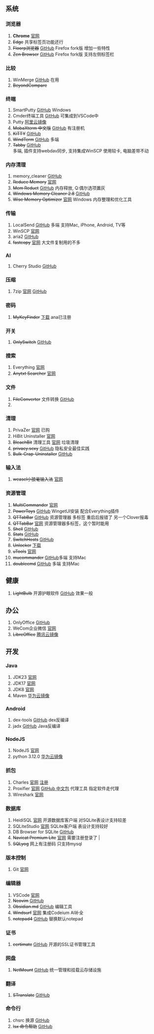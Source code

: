 ## 系统

### 浏览器

1. **Chrome** [官网](https://www.google.cn/chrome/?standalone=1&platform=win64&extra=stablechannel)
2. ~~Edge~~  共享标签页功能还行
3. ~~Floorp浏览器~~ [GitHub](https://github.com/Floorp-Projects/Floorp/releases) Firefox fork版 增加一些特性 
4. ~~Zen Browser~~  [GitHub](https://github.com/zen-browser/desktop) Firefox fork版 支持左侧标签栏 

### 比较
1. WinMerge [GitHub](https://github.com/WinMerge/winmerge/releases)  在用
2. ~~BeyondCompare~~

### 终端
1. SmartPutty [GitHub](https://github.com/anaer/SmartPutty) Windows
3. Cmder终端工具 [GitHub](https://github.com/cmderdev/cmder/releases) 可集成到VSCode中
5. Putty [阿里云镜像](https://mirrors.aliyun.com/putty/latest.html)
2. ~~MobaXterm 中文版~~ [GitHub](https://github.com/RipplePiam/MobaXterm-Chinese-Simplified/releases) 有注册机
4. ~~KiTTY~~ [GitHub](https://github.com/cyd01/KiTTY/releases)       
6. ~~WindTerm~~ [GitHub](https://github.com/kingToolbox/WindTerm/releases/) 多端  
7. ~~Tabby~~ [GitHub](https://github.com/Eugeny/tabby/releases)  
  多端, 插件支持webdav同步, 支持集成WinSCP
  使用较卡, 电脑差带不动

### 内存清理
1. memory_cleaner [GitHub](https://github.com/H3d9/memory_cleaner/releases/)
2. ~~Reduce Memory~~ [官网](https://www.sordum.org/9197/reduce-memory-v1-7/) 
3. ~~Mem Reduct~~ [GitHub](https://github.com/henrypp/memreduct) 内存释放, Q:偶尔选项置灰
4. ~~Windows Memory Cleaner 2.8~~ [GitHub](https://github.com/IgorMundstein/WinMemoryCleaner/) 
5. ~~Wise Memory Optimizer~~ [官网](https://www.wisecleaner.com.cn/wise-memory-optimizer.html) Windows 内存整理和优化工具

### 传输
1. LocalSend [GitHub](https://github.com/localsend/localsend/releases/tag/v1.17.0) 多端 支持Mac, iPhone, Android, TV等
2. WinSCP [官网](https://winscp.net/eng/download.php)
3. aria2 [GitHub](https://github.com/aria2/aria2/releases/)
4. ~~fastcopy~~ [官网](https://fastcopy.jp/)   大文件复制用的不多
### AI
1. Cherry Studio [GitHub](https://github.com/CherryHQ/cherry-studio/releases)

### 压缩
1. 7zip [官网](https://www.7-zip.org/)  [GitHub](https://github.com/ip7z/7zip/releases)

### 密码
1. ~~MyKeyFinder~~ [下载](https://www.computerbild.de/download/MyKeyFinder-Plus-Kostenlose-Vollversion-31122673.html) ana已注册

### 开关
1. ~~OnlySwitch~~ [GitHub](https://github.com/jacklandrin/OnlySwitch)

### 搜索
1. Everything [官网](https://www.voidtools.com/zh-cn/) 
2. ~~Anytxt Searcher~~ [官网](https://anytxt.net/download/) 

### 文件
1. ~~FileConverter~~ 文件转换 [GitHub](https://github.com/Tichau/FileConverter/releases) 
2. 
### 清理
1. PrivaZer [官网](https://www.PrivaZer.com/download-pro.php) 已购 
2. HiBit Uninstaller [官网](https://www.hibitsoft.ir/Uninstaller.html) 
3. ~~BleachBit~~ 清理工具 [官网](https://www.bleachbit.org/)  垃圾清理
4. ~~privacy.sexy~~ [GitHub](https://github.com/undergroundwires/privacy.sexy) 隐私安全最佳实践 
5. ~~Bulk-Crap-Uninstaller~~ [GitHub](https://github.com/Klocman/Bulk-Crap-Uninstaller/releases) 

### 输入法
1. ~~weasel小狼毫输入法~~ [官网](https://rime.im/)

### 资源管理
1. ~~MultiCommander~~  [官网](http://multicommander.com/downloads)              
2. ~~PowerToys~~   [GitHub](https://github.com/microsoft/PowerToys/releases) WingetUI安装 配合Everything插件         
3. ~~QTTabBar~~     [GitHub](https://github.com/indiff/qttabbar/releases)  资源管理器 多标签 重启后报错了 另一个Clover报毒 
4. ~~QTTabBar~~  [官网](http://qttabbar.wikidot.com/)         资源管理器多标签，这个暂时能用          
5. ~~Shell~~   [GitHub](https://github.com/moudey/Shell)            
6. ~~Stats~~   [GitHub](https://github.com/exelban/stats)  
7. ~~SwitchHosts~~ [GitHub](https://github.com/oldj/SwitchHosts/releases)       
8. ~~Unlocker~~   [下载](https://www.52pojie.cn/thread-1317159-1-1.html)           
9. ~~uTools~~      [官网](https://www.u.tools/)                                  
10. ~~mucommander~~ [GitHub](https://github.com/mucommander/mucommander/releases/)多端 支持Mac
11. ~~doublecmd~~  [GitHub](https://github.com/doublecmd/doublecmd/releases/) 多端 支持Mac

## 健康
1. ~~LightBulb~~ 开源护眼软件 [GitHub](https://github.com/Tyrrrz/LightBulb/releases/) 效果一般

## 办公
1. OnlyOffice [GitHub](https://github.com/ONLYOFFICE/DesktopEditors/releases)
2. WeCom企业微信 [官网](https://work.weixin.qq.com/)  
3. ~~LibreOffice~~ [腾讯云镜像](https://mirrors.cloud.tencent.com/libreoffice/libreoffice/stable/)


## 开发

### Java
1. JDK23 [官网](https://www.oracle.com/java/technologies/downloads/#jdk23-windows) 
2. JDK17 [官网](https://www.oracle.com/java/technologies/javase/jdk17-archive-downloads.html) 
3. JDK8 [官网](https://www.oracle.com/java/technologies/downloads/#java8-windows)           
4. Maven [华为云镜像](https://mirrors.huaweicloud.com/apache/maven/maven-3/3.9.8/binaries/)     
                                              
### Android
1. dex-tools [GitHub](https://github.com/pxb1988/dex2jar/releases)   dex反编译   
2. jadx   [GitHub](https://github.com/skylot/jadx/releases)     Java反编译   

### NodeJS
1. NodeJS  [官网](http://www.nodejs.com.cn/)          
2. python 3.12.0 [华为云镜像](https://mirrors.huaweicloud.com/python/3.12.0/)

### 抓包
1. Charles [官网](https://www.charlesproxy.com/latest-release/download.do)  [注册](https://inused.github.io/pages/file/tool/CharlesKeygen.html)
2. Proxifier [官网](http://www.proxifier.com/) [GitHub 中文包](https://github.com/1564307973/Proxifier-CN) 代理工具 指定软件走代理
3. Wireshark [官网](https://www.wireshark.org)

### 数据库
1. HeidiSQL [官网](https://www.heidisql.com/)  开源数据库客户端 对SQLite表设计支持较差
2. SQLiteStudio [官网](https://sqlitestudio.pl/) SQLite客户端 表设计支持较好
3. DB Browser for SQLite [GitHub](https://github.com/sqlitebrowser/sqlitebrowser/releases)
4. ~~Navicat Premium Lite~~ [官网](https://www.navicat.com.cn/download/navicat-premium-lite) 需要注册登录了                       |
5. ~~SQLyog~~  网上有注册码 只支持mysql

### 版本控制
1. Git [官网](https://git-scm.com/downloads/win)

### 编辑器
1. VSCode    [官网](https://code.visualstudio.com/)           
1. ~~Neovim~~  [GitHub](https://github.com/neovim/neovim/releases)           
2. ~~Obsidian.md~~   [GitHub](https://github.com/obsidianmd/obsidian-releases/releases/) 编辑工具 
4. ~~Windsurf~~ [官网](https://codeium.com/windsurf)     集成Codeium AI补全 
5. ~~notepad4~~   [GitHub](https://github.com/zufuliu/notepad4)   替换默认notepad    

### 证书
1. ~~certimate~~ [GitHub](https://github.com/usual2970/certimate)  开源的SSL证书管理工具 

### 网盘
1. ~~NetMount~~ [GitHub](https://github.com/VirtualHotBar/NetMount) 统一管理和挂载云存储设施

### 翻译
1. ~~STranslate~~ [GitHub](https://github.com/ZGGSONG/STranslate/releases)

### 命令行
1. chsrc 换源 [GitHub](https://github.com/RubyMetric/chsrc/releases/)
1. ~~lsx 命令帮助~~ [GitHub](https://github.com/CJSen/lsx)
